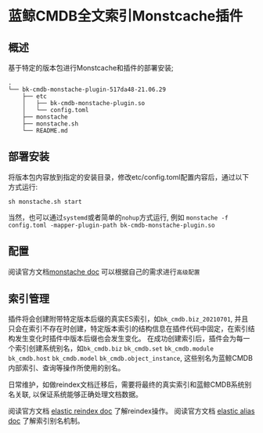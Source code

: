 蓝鲸CMDB全文索引Monstcache插件
==============================

## 概述

基于特定的版本包进行Monstcache和插件的部署安装;

```shell
.
└── bk-cmdb-monstache-plugin-517da48-21.06.29
    ├── etc
    │   ├── bk-cmdb-monstache-plugin.so
    │   └── config.toml
    ├── monstache
    ├── monstache.sh
    └── README.md
```

## 部署安装

将版本包内容放到指定的安装目录，修改etc/config.toml配置内容后，通过以下方式运行:

```shell
sh monstache.sh start
```

当然，也可以通过`systemd`或者简单的`nohup`方式运行, 例如 `monstache -f config.toml -mapper-plugin-path bk-cmdb-monstache-plugin.so`

## 配置

阅读官方文档[monstache doc](https://rwynn.github.io/monstache-site/config/) 可以根据自己的需求进行`高级配置`

## 索引管理

插件将会创建附带特定版本后缀的真实ES索引，如`bk_cmdb.biz_20210701`, 并且只会在索引不存在时创建，特定版本索引的结构信息在插件代码中固定，在索引结构发生变化时插件中版本后缀也会发生变化。
在成功创建索引后，插件会为每一个索引创建系统别名，如`bk_cmdb.biz` `bk_cmdb.set` `bk_cmdb.module` `bk_cmdb.host` `bk_cmdb.model` `bk_cmdb.object_instance`, 这些别名为蓝鲸CMDB内部索引、查询等操作所使用的别名。

日常维护，如做reindex文档迁移后，需要将最终的真实索引和蓝鲸CMDB系统别名关联, 以保证系统能够正确处理文档数据。

阅读官方文档 [elastic reindex doc](https://www.elastic.co/guide/en/elasticsearch/reference/current/docs-reindex.html) 了解reindex操作。
阅读官方文档 [elastic alias doc](https://www.elastic.co/guide/en/elasticsearch/reference/current/indices-aliases.html) 了解索引别名机制。
